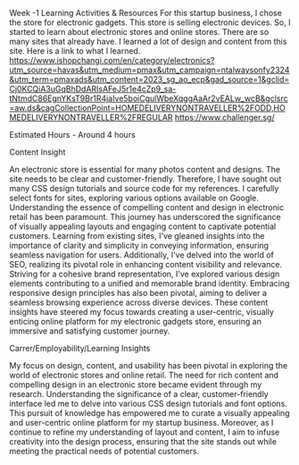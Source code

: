 Week -1 
Learning Activities & Resources
For this startup business, I chose the store for electronic gadgets. This store is selling electronic devices. So, I started to learn about electronic stores and online stores. There are so many sites that already have. I learned a lot of design and content from this site. Here is a link to what I learned.
https://www.ishopchangi.com/en/category/electronics?utm_source=havas&utm_medium=pmax&utm_campaign=ntalwaysonfy2324&utm_term=pmaxads&utm_content=2023_sg_ao_ecp&gad_source=1&gclid=Cj0KCQiA3uGqBhDdARIsAFeJ5r1e4cZp9_sa-tNtmdC86EgnYKsT9Br1R4jaIve5boiCgulWbeXqggAaAr2vEALw_wcB&gclsrc=aw.ds&cagCollectionPoint=HOMEDELIVERYNONTRAVELLER%2FODD,HOMEDELIVERYNONTRAVELLER%2FREGULAR
https://www.challenger.sg/

Estimated Hours - Around 4 hours

Content Insight

An electronic store is essential for many photos content and designs. The site needs to be clear and customer-friendly. Therefore, I have sought out many CSS design tutorials and source code for my references. I carefully select fonts for sites, exploring various options available on Google. 
Understanding the essence of compelling content and design in electronic retail has been paramount. This journey has underscored the significance of visually appealing layouts and engaging content to captivate potential customers. Learning from existing sites, I've gleaned insights into the importance of clarity and simplicity in conveying information, ensuring seamless navigation for users. Additionally, I've delved into the world of SEO, realizing its pivotal role in enhancing content visibility and relevance. Striving for a cohesive brand representation, I've explored various design elements contributing to a unified and memorable brand identity. Embracing responsive design principles has also been pivotal, aiming to deliver a seamless browsing experience across diverse devices. These content insights have steered my focus towards creating a user-centric, visually enticing online platform for my electronic gadgets store, ensuring an immersive and satisfying customer journey.

Carrer/Employability/Learning Insights

My focus on design, content, and usability has been pivotal in exploring the world of electronic stores and online retail. The need for rich content and compelling design in an electronic store became evident through my research. Understanding the significance of a clear, customer-friendly interface led me to delve into various CSS design tutorials and font options. This pursuit of knowledge has empowered me to curate a visually appealing and user-centric online platform for my startup business. Moreover, as I continue to refine my understanding of layout and content, I aim to infuse creativity into the design process, ensuring that the site stands out while meeting the practical needs of potential customers.

